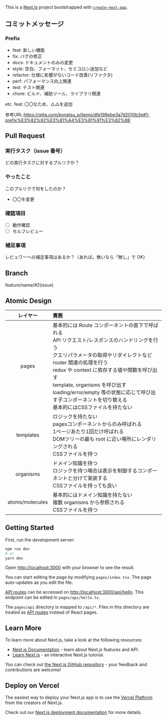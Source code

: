 This is a [Next.js](https://nextjs.org/) project bootstrapped with [`create-next-app`](https://github.com/vercel/next.js/tree/canary/packages/create-next-app).

## コミットメッセージ

### Prefix

- feat: 新しい機能
- fix: バグの修正
- docs: ドキュメントのみの変更
- style: 空白、フォーマット、セミコロン追加など
- refactor: 仕様に影響がないコード改善(リファクタ)
- perf: パフォーマンス向上関連
- test: テスト関連
- chore: ビルド、補助ツール、ライブラリ関連

etc. feat: 〇〇なため、△△を追加

参考URL:https://qiita.com/konatsu_p/items/dfe199ebe3a7d2010b3e#1-prefix%E3%82%92%E3%81%A4%E3%81%91%E3%82%8B


## Pull Request

### 実行タスク（issue 番号）

どの実行タスクに対するプルリクか？

### やったこと

このプルリクで何をしたのか？

- 〇〇を変更

### 確認項目

- [ ] 動作確認
- [ ] セルフレビュー

### 補足事項

レビュワーへの補足事項はあるか？（あれば。無いなら「無し」で OK）

## Branch

feature/name/#2(issue)

## Atomic Design
<table>
<thead>
<tr>
<th style="text-align: center">レイヤー</th>
<th style="text-align: left">責務</th>
</tr>
</thead>
<tbody>
<tr>
<td style="text-align: center">pages</td>
<td style="text-align: left">基本的には Route コンポーネントの直下で呼ばれる<br>API リクエスト/レスポンスのハンドリングを行う<br>クエリパラメータの取得やリダイレクトなど router 関連の処理を行う<br>redux や context に依存する値や関数を呼び出す<br>template, organisms を呼び出す<br>loading/error/empty 等の状態に応じて呼び出す子コンポーネントを切り替える<br>基本的にはCSSファイルを持たない</td>
</tr>
<tr>
<td style="text-align: center">templates</td>
<td style="text-align: left">ロジックを持たない<br>pagesコンポーネントからのみ呼ばれる<br>1ページあたり1回だけ呼ばれる<br>DOMツリーの最も root に近い場所にレンダリングされる<br>CSSファイルを持つ</td>
</tr>
<tr>
<td style="text-align: center">organisms</td>
<td style="text-align: left">ドメイン知識を持つ<br>ロジックを持つ場合は表示を制御するコンポーネントと分けて実装する<br>CSSファイルを持っても良い</td>
</tr>
<tr>
<td style="text-align: center">atoms/molecules</td>
<td style="text-align: left">基本的にはドメイン知識を持たない<br>複数 organisms から参照される<br>CSSファイルを持つ</td>
</tr>
</tbody>
</table>

## Getting Started

First, run the development server:

```bash
npm run dev
# or
yarn dev
```

Open [http://localhost:3000](http://localhost:3000) with your browser to see the result.

You can start editing the page by modifying `pages/index.tsx`. The page auto-updates as you edit the file.

[API routes](https://nextjs.org/docs/api-routes/introduction) can be accessed on [http://localhost:3000/api/hello](http://localhost:3000/api/hello). This endpoint can be edited in `pages/api/hello.ts`.

The `pages/api` directory is mapped to `/api/*`. Files in this directory are treated as [API routes](https://nextjs.org/docs/api-routes/introduction) instead of React pages.

## Learn More

To learn more about Next.js, take a look at the following resources:

- [Next.js Documentation](https://nextjs.org/docs) - learn about Next.js features and API.
- [Learn Next.js](https://nextjs.org/learn) - an interactive Next.js tutorial.

You can check out [the Next.js GitHub repository](https://github.com/vercel/next.js/) - your feedback and contributions are welcome!

## Deploy on Vercel

The easiest way to deploy your Next.js app is to use the [Vercel Platform](https://vercel.com/new?utm_medium=default-template&filter=next.js&utm_source=create-next-app&utm_campaign=create-next-app-readme) from the creators of Next.js.

Check out our [Next.js deployment documentation](https://nextjs.org/docs/deployment) for more details.
